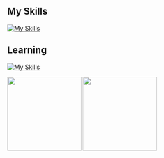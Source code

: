 ## My Skills
[![My Skills](https://skillicons.dev/icons?i=py,fastapi,ts,react,nextjs,firebase&theme=dark)](https://skillicons.dev)

## Learning
[![My Skills](https://skillicons.dev/icons?i=go,aws,gcp,kubernetes,pytorch&theme=dark)](https://skillicons.dev)

<a href="https://github.com/Kitsuya0828">
  <img align="left" height="170px" src="https://github-readme-stats.vercel.app/api?username=Kitsuya0828&count_private=true&show_icons=true&theme=dark" />
</a>
<a href="https://github.com/Kitsuya0828">
  <img align="left" height="170px" src="https://github-readme-stats.vercel.app/api/top-langs/?username=Kitsuya0828&count_private=true&layout=compact&theme=dark&exclude_repo=Sprouty&hide=jupyter%20notebook&langs_count=7" />
</a>
